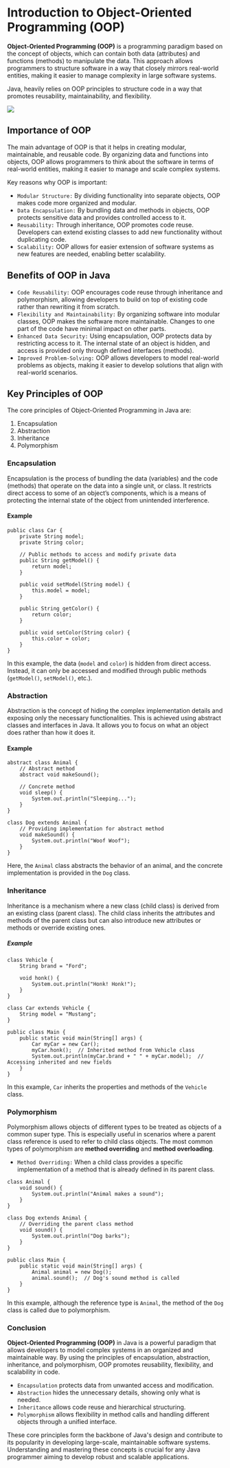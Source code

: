 # Introduction to Object-Oriented Programming (OOP)
**Object-Oriented Programming (OOP)** is a programming paradigm based on the concept of objects, which can contain both data (attributes) and functions (methods) to manipulate the data. This approach allows programmers to structure software in a way that closely mirrors real-world entities, making it easier to manage complexity in large software systems.

Java, heavily relies on OOP principles to structure code in a way that promotes reusability, maintainability, and flexibility.

[![](https://markdown-videos-api.jorgenkh.no/youtube/ESsWxF0FAAw)](https://youtu.be/ESsWxF0FAAw)

## Importance of OOP
The main advantage of OOP is that it helps in creating modular, maintainable, and reusable code. By organizing data and functions into objects, OOP allows programmers to think about the software in terms of real-world entities, making it easier to manage and scale complex systems.

Key reasons why OOP is important:
* `Modular Structure:` By dividing functionality into separate objects, OOP makes code more organized and modular.
* `Data Encapsulation:` By bundling data and methods in objects, OOP protects sensitive data and provides controlled access to it.
* `Reusability:` Through inheritance, OOP promotes code reuse. Developers can extend existing classes to add new functionality without duplicating code.
* `Scalability:` OOP allows for easier extension of software systems as new features are needed, enabling better scalability.

## Benefits of OOP in Java
* `Code Reusability:` OOP encourages code reuse through inheritance and polymorphism, allowing developers to build on top of existing code rather than rewriting it from scratch.
* `Flexibility and Maintainability:` By organizing software into modular classes, OOP makes the software more maintainable. Changes to one part of the code have minimal impact on other parts.
* `Enhanced Data Security:` Using encapsulation, OOP protects data by restricting access to it. The internal state of an object is hidden, and access is provided only through defined interfaces (methods).
* `Improved Problem-Solving:` OOP allows developers to model real-world problems as objects, making it easier to develop solutions that align with real-world scenarios.

## Key Principles of OOP
The core principles of Object-Oriented Programming in Java are:
1. Encapsulation
2. Abstraction
3. Inheritance
4. Polymorphism

### Encapsulation
Encapsulation is the process of bundling the data (variables) and the code (methods) that operate on the data into a single unit, or class. It restricts direct access to some of an object’s components, which is a means of protecting the internal state of the object from unintended interference.

#### Example
```
public class Car {
    private String model;
    private String color;

    // Public methods to access and modify private data
    public String getModel() {
        return model;
    }

    public void setModel(String model) {
        this.model = model;
    }

    public String getColor() {
        return color;
    }

    public void setColor(String color) {
        this.color = color;
    }
}
```
In this example, the data (`model` and `color`) is hidden from direct access. Instead, it can only be accessed and modified through public methods (`getModel()`, `setModel()`, etc.).

### Abstraction
Abstraction is the concept of hiding the complex implementation details and exposing only the necessary functionalities. This is achieved using abstract classes and interfaces in Java. It allows you to focus on what an object does rather than how it does it.

#### Example
```
abstract class Animal {
    // Abstract method
    abstract void makeSound();

    // Concrete method
    void sleep() {
        System.out.println("Sleeping...");
    }
}

class Dog extends Animal {
    // Providing implementation for abstract method
    void makeSound() {
        System.out.println("Woof Woof");
    }
}
```
Here, the `Animal` class abstracts the behavior of an animal, and the concrete implementation is provided in the `Dog` class.

### Inheritance
Inheritance is a mechanism where a new class (child class) is derived from an existing class (parent class). The child class inherits the attributes and methods of the parent class but can also introduce new attributes or methods or override existing ones.

##### Example
```
class Vehicle {
    String brand = "Ford";

    void honk() {
        System.out.println("Honk! Honk!");
    }
}

class Car extends Vehicle {
    String model = "Mustang";
}

public class Main {
    public static void main(String[] args) {
        Car myCar = new Car();
        myCar.honk();  // Inherited method from Vehicle class
        System.out.println(myCar.brand + " " + myCar.model);  // Accessing inherited and new fields
    }
}
```
In this example, `Car` inherits the properties and methods of the `Vehicle` class.

### Polymorphism
Polymorphism allows objects of different types to be treated as objects of a common super type. This is especially useful in scenarios where a parent class reference is used to refer to child class objects. The most common types of polymorphism are **method overriding** and **method overloading**.

* `Method Overriding:` When a child class provides a specific implementation of a method that is already defined in its parent class.
```
class Animal {
    void sound() {
        System.out.println("Animal makes a sound");
    }
}

class Dog extends Animal {
    // Overriding the parent class method
    void sound() {
        System.out.println("Dog barks");
    }
}

public class Main {
    public static void main(String[] args) {
        Animal animal = new Dog();
        animal.sound();  // Dog's sound method is called
    }
}
```
In this example, although the reference type is `Animal`, the method of the `Dog` class is called due to polymorphism.

### Conclusion
**Object-Oriented Programming (OOP)** in Java is a powerful paradigm that allows developers to model complex systems in an organized and maintainable way. By using the principles of encapsulation, abstraction, inheritance, and polymorphism, OOP promotes reusability, flexibility, and scalability in code.

* `Encapsulation` protects data from unwanted access and modification.
* `Abstraction` hides the unnecessary details, showing only what is needed.
* `Inheritance` allows code reuse and hierarchical structuring.
* `Polymorphism` allows flexibility in method calls and handling different objects through a unified interface.

These core principles form the backbone of Java's design and contribute to its popularity in developing large-scale, maintainable software systems. Understanding and mastering these concepts is crucial for any Java programmer aiming to develop robust and scalable applications.